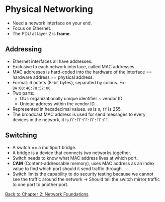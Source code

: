 # Physical Networking

- Need a network interface on your end.
- Focus on Ethernet.
- The PDU at layer 2 is **frame**.

## Addressing
- Ethernet interfaces all have addresses.
- Exclusive to each network interface, called MAC addresses.
- MAC addresses is hard-coded into the hardware of the interface == hardware address == physical address.
- Format: 6 octets (8-bit bytes), separated by colons. Ex: `BA:00:4C:78:57:00`
- Two parts:
	- OUI: organizationally unique identifier ~ vendor ID
	- Unique address within the vendor ID.
- Represented in hexadecimal values. `00` is `0`, `ff` is 255.
- The broadcast MAC address is used for send messages to every devices in the network, it is `FF:FF:FF:FF:FF:FF`.
## Switching
- A switch == a multiport bridge.
- A bridge is a device that connects two networks together.
- Switch needs to know what MAC address lives at which port.
- **CAM** (Content-addressable memory), uses MAC address as an index value to find which port should it send traffic through.
- Switch limits the capability to do security testing because we cannot see the traffic around the network -> Should tell the switch mirror traffic to one port to another port.

[Back to Chapter 2: Network Foundations](my-ceh-v12-notes.md#chapter%202%20network%20foundations)